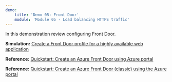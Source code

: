 ```yaml
---
demo:
    title: 'Demo 05: Front Door'
    module: 'Module 05 - Load balancing HTTPS traffic'
---
```

In this demonstration review configuring Front Door.

**Simulation:** [Create a Front Door profile for a highly available web application](https://mslabs.cloudguides.com/guides/AZ-700%20Lab%20Simulation%20-%20Create%20a%20Front%20Door%20profile%20for%20a%20highly%20available%20web%20application)

**Reference:** [Quickstart: Create an Azure Front Door using Azure portal](https://learn.microsoft.com/en-us/azure/frontdoor/create-front-door-portal)

**Reference:** [Quickstart: Create an Azure Front Door (classic) using the Azure portal](https://learn.microsoft.com/en-us/azure/frontdoor/quickstart-create-front-door)
